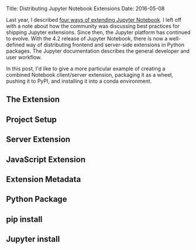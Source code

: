 Title: Distributing Jupyter Notebook Extensions
Date: 2016-05-08

Last year, I described [four ways of extending Jupyter Notebook](/4-ways-to-extend-jupyter-notebook/). I left off with a note about how the community was discussing best practices for shipping Jupyter extensions. Since then, the Jupyter platform has continued to evolve. With the 4.2 release of Jupyter Notebook, there is now a well-defined way of distributing frontend and server-side extensions in Python packages. The Jupyter documentation describes the general developer and user workflow.

In this post, I'd like to give a more particular example of creating a combined Notebook client/server extension, packaging it as a wheel, pushing it to PyPI, and installing it into a conda environment. 

## The Extension

## Project Setup

## Server Extension

## JavaScript Extension

## Extension Metadata

## Python Package

## pip install

## Jupyter install
